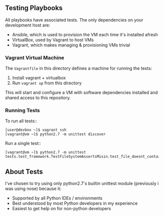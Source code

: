 ## Testing Playbooks ##

All playbooks have associated tests. The only dependencies on your
development host are:

* Ansible, which is used to provision the VM each time it's installed
  afresh
* VirtualBox, used by Vagrant to host VMs
* Vagrant, which makes managing & provisioning VMs trivial


### Vagrant Virtual Machine ###

The ``Vagrantfile`` in this directory defines a machine for running
the tests:

1. Install vagrant + virtualbox
2. Run ``vagrant up`` from this directory

This will start and configure a VM with software dependencies installed
and shared access to this repository.


### Running Tests ###

To run all tests::

    [user@devbox ~]$ vagrant ssh
    [vagrant@vm ~]$ python2.7 -m unittest discover

Run a single test::

    [vagrant@vm ~]$ python2.7 -m unittest tests.test_framework.TestFileSystemAssertsMixin.test_file_doesnt_contain


##  About Tests ##

I've chosen to try using only python2.7's builtin unittest module
(previously i was using nose) because it:

* Supported by all Python IDEs / environments
* Best understood by most Python developers in my experience
* Easiest to get help on for non-python developers

